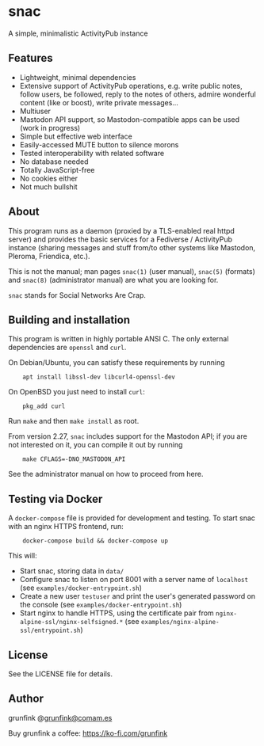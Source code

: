 # snac

A simple, minimalistic ActivityPub instance

## Features

- Lightweight, minimal dependencies
- Extensive support of ActivityPub operations, e.g. write public notes, follow users, be followed, reply to the notes of others, admire wonderful content (like or boost), write private messages...
- Multiuser
- Mastodon API support, so Mastodon-compatible apps can be used (work in progress)
- Simple but effective web interface
- Easily-accessed MUTE button to silence morons
- Tested interoperability with related software
- No database needed
- Totally JavaScript-free
- No cookies either
- Not much bullshit

## About

This program runs as a daemon (proxied by a TLS-enabled real httpd server) and provides the basic services for a Fediverse / ActivityPub instance (sharing messages and stuff from/to other systems like Mastodon, Pleroma, Friendica, etc.).

This is not the manual; man pages `snac(1)` (user manual), `snac(5)` (formats) and `snac(8)` (administrator manual) are what you are looking for.

`snac` stands for Social Networks Are Crap.

## Building and installation

This program is written in highly portable ANSI C. The only external dependencies are `openssl` and `curl`.

On Debian/Ubuntu, you can satisfy these requirements by running

```
    apt install libssl-dev libcurl4-openssl-dev
```

On OpenBSD you just need to install `curl`:

```
    pkg_add curl
```

Run `make` and then `make install` as root.

From version 2.27, `snac` includes support for the Mastodon API; if you are not interested on it, you can compile it out by running

```
    make CFLAGS=-DNO_MASTODON_API
```

See the administrator manual on how to proceed from here.

## Testing via Docker

A `docker-compose` file is provided for development and testing. To start snac with an nginx HTTPS frontend, run:

```
    docker-compose build && docker-compose up
```

This will:

- Start snac, storing data in `data/`
- Configure snac to listen on port 8001 with a server name of `localhost` (see `examples/docker-entrypoint.sh`)
- Create a new user `testuser` and print the user's generated password on the console (see `examples/docker-entrypoint.sh`)
- Start nginx to handle HTTPS, using the certificate pair from `nginx-alpine-ssl/nginx-selfsigned.*` (see `examples/nginx-alpine-ssl/entrypoint.sh`)

## License

See the LICENSE file for details.

## Author

grunfink @grunfink@comam.es

Buy grunfink a coffee: https://ko-fi.com/grunfink
